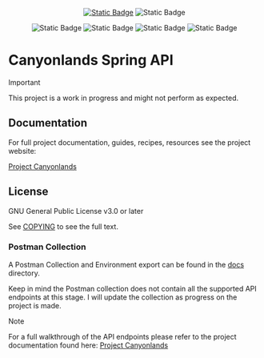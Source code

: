 <div align="center">

[![Static Badge](https://img.shields.io/badge/license-GPL_v3.0-238636?style=for-the-badge)](COPYING)
![Static Badge](https://img.shields.io/badge/status-work_in_progress-orange?style=for-the-badge)
</div>

<div align="center">

![Static Badge](https://img.shields.io/badge/Spring_Boot-F2F4F9?style=for-the-badge&logo=spring-boot)
![Static Badge](https://img.shields.io/badge/Docker-2CA5E0?style=for-the-badge&logo=docker&logoColor=white)
![Static Badge](https://img.shields.io/badge/PostgreSQL-316192?style=for-the-badge&logo=postgresql&logoColor=white)
![Static Badge](https://img.shields.io/badge/Keycloak-blue?style=for-the-badge&logo=keycloak)

</div>

# Canyonlands Spring API

> [!IMPORTANT]  
> This project is a work in progress and might not perform as expected.

## Documentation

For full project documentation, guides, recipes, resources see the project website:

[Project Canyonlands](https://walthersmulders.com/personal-projects/canyonlands/overview)

## License

GNU General Public License v3.0 or later

See [COPYING](COPYING) to see the full text.

### Postman Collection

A Postman Collection and Environment export can be found in the [docs](docs/api) directory.

Keep in mind the Postman collection does not contain all the supported API endpoints at this 
stage. I will update the collection as progress on the project is made.

> [!NOTE] 
> For a full walkthrough of the API endpoints please refer to the project documentation found here:
> [Project Canyonlands](https://walthersmulders.com/personal-projects/canyonlands/overview)
